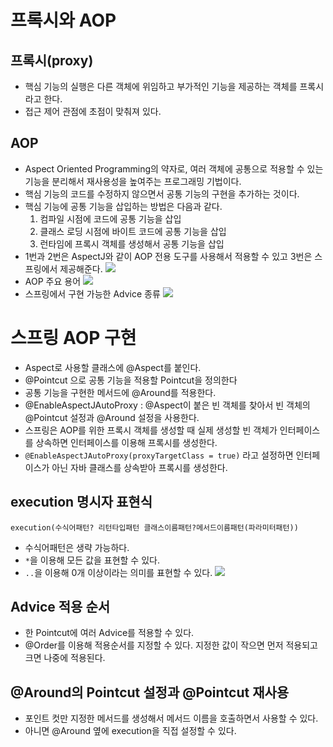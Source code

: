 # 프록시와 AOP
## 프록시(proxy)
+ 핵심 기능의 실행은 다른 객체에 위임하고 부가적인 기능을 제공하는 객체를 프록시라고 한다.
+ 접근 제어 관점에 초점이 맞춰져 있다.

## AOP
+ Aspect Oriented Programming의 약자로, 여러 객체에 공통으로 적용할 수 있는 기능을 분리해서 재사용성을 높여주는 프로그래밍 기법이다.
+ 핵심 기능의 코드를 수정하지 않으면서 공통 기능의 구현을 추가하는 것이다.
+ 핵심 기능에 공통 기능을 삽입하는 방법은 다음과 같다.
  1. 컴파일 시점에 코드에 공통 기능을 삽입
  2. 클래스 로딩 시점에 바이트 코드에 공통 기능을 삽입
  3. 런타임에 프록시 객체를 생성해서 공통 기능을 삽입
+ 1번과 2번은 AspectJ와 같이 AOP 전용 도구를 사용해서 적용할 수 있고 3번은 스프링에서 제공해준다.
![](https://velog.velcdn.com/images/aysel0230/post/f1dd6d31-3ff0-433f-a61e-ff8034cf0bda/image.png)
+ AOP 주요 용어
![](https://velog.velcdn.com/images/aysel0230/post/6fa6d612-3631-4da5-b969-7c67c0d11f1e/image.png)
+ 스프링에서 구현 가능한 Advice 종류
![](https://velog.velcdn.com/images/aysel0230/post/81c37b5d-4d8d-45e3-958d-e19e80829e68/image.png)

# 스프링 AOP 구현
+ Aspect로 사용할 클래스에 @Aspect를 붙인다.
+ @Pointcut 으로 공통 기능을 적용할 Pointcut을 정의한다
+ 공통 기능을 구현한 메서드에 @Around를 적용한다.
+ @EnableAspectJAutoProxy : @Aspect이 붙은 빈 객체를 찾아서 빈 객체의 @Pointcut 설정과 @Around 설정을 사용한다.
+ 스프링은 AOP를 위한 프록시 객체를 생성할 때 실제 생성할 빈 객체가 인터페이스를 상속하면 인터페이스를 이용해 프록시를 생성한다. 
+ `@EnableAspectJAutoProxy(proxyTargetClass = true)` 라고 설정하면 인터페이스가 아닌 자바 클래스를 상속받아 프록시를 생성한다.

## execution 명시자 표현식
```
execution(수식어패턴? 리턴타입패턴 클래스이름패턴?메서드이름패턴(파라미터패턴))
```
+ 수식어패턴은 생략 가능하다.
+ `*`을 이용해 모든 값을 표현할 수 있다.
+ `..`을 이용해 0개 이상이라는 의미를 표현할 수 있다.
![](https://velog.velcdn.com/images/aysel0230/post/ab607145-5b61-4e23-9526-5f6e24499a46/image.png)

## Advice 적용 순서
+ 한 Pointcut에 여러 Advice를 적용할 수 있다.
+ @Order를 이용해 적용순서를 지정할 수 있다. 지정한 값이 작으면 먼저 적용되고 크면 나중에 적용된다.

## @Around의 Pointcut 설정과 @Pointcut 재사용
+ 포인트 컷만 지정한 메서드를 생성해서 메서드 이름을 호출하면서 사용할 수 있다.
+ 아니면 @Around 옆에 execution을 직접 설정할 수 있다.

